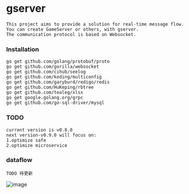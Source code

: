 # gserver
```
This project aims to provide a solution for real-time message flow. You can create GameServer or others, with gserver.
The communication protocol is based on Websocket.
```
### Installation
```
go get github.com/golang/protobuf/proto
go get github.com/gorilla/websocket
go get github.com/cihub/seelog
go get github.com/koding/multiconfig
go get github.com/garyburd/redigo/redis
go get github.com/HuKeping/rbtree
go get github.com/tealeg/xlsx
go get google.golang.org/grpc
go get github.com/go-sql-driver/mysql
```
### TODO
```
current version is v0.8.0
next version-v0.9.0 will focus on:
1.optimize safe
2.optimize microservice
```
### dataflow
```
TODO 待更新
```
![image](https://github.com/gfandada/gserver/blob/master/png/dataflow.png)
